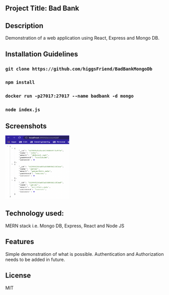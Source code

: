 ## Project Title: Bad Bank

## Description
Demonstration of a web application using React, Express and Mongo DB.

## Installation Guidelines
### `git clone https://github.com/higgsFriend/BadBankMongoDb`
### `npm install`
### `docker run -p27017:27017 --name badbank -d mongo`
### `node index.js`

## Screenshots

<img src="./assets/allAccountsExample.png" alt="Example All accounts" style="height: 200px; width:200px;"/>


## Technology used:
MERN stack i.e. Mongo DB, Express, React and Node JS

## Features
Simple demonstration of what is possible.  Authentication and Authorization needs to be added in future.

## License
MIT